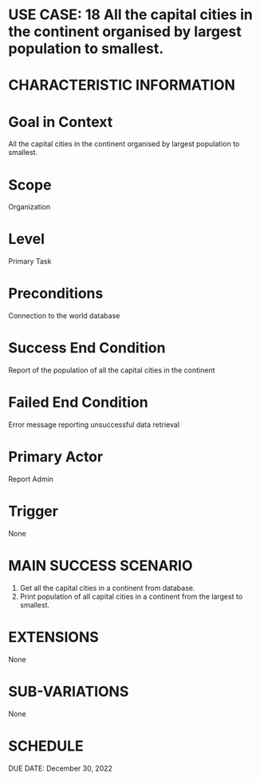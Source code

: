 # USE CASE: 18 All the capital cities in the continent organised by largest population to smallest.

# CHARACTERISTIC INFORMATION

# Goal in Context
All the capital cities in the continent organised by largest population to smallest.

# Scope
Organization

# Level
Primary Task

# Preconditions
Connection to the world database

# Success End Condition
Report of the population of all the capital cities in the continent

# Failed End Condition
Error message reporting unsuccessful data retrieval

# Primary Actor
Report Admin

# Trigger
None

# MAIN SUCCESS SCENARIO
1. Get all the capital cities in a continent from database.
2. Print population of all capital cities in a continent from the largest to smallest.

# EXTENSIONS
None

# SUB-VARIATIONS
None

# SCHEDULE
DUE DATE: December 30, 2022

